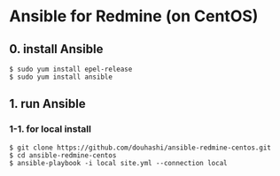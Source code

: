 # Ansible for Redmine (on CentOS)

## 0. install Ansible

```
$ sudo yum install epel-release
$ sudo yum install ansible
```

## 1. run Ansible

### 1-1. for local install

```
$ git clone https://github.com/douhashi/ansible-redmine-centos.git
$ cd ansible-redmine-centos
$ ansible-playbook -i local site.yml --connection local
```
